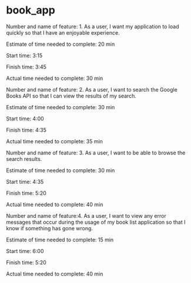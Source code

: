 # book_app


Number and name of feature: 1. As a user, I want my application to load quickly so that I have an enjoyable experience.

Estimate of time needed to complete: 20 min

Start time: 3:15

Finish time: 3:45

Actual time needed to complete: 30 min


Number and name of feature: 2. As a user, I want to search the Google Books API so that I can view the results of my search.

Estimate of time needed to complete: 30 min

Start time: 4:00

Finish time: 4:35

Actual time needed to complete: 35 min

Number and name of feature: 3. As a user, I want to be able to browse the search results.

Estimate of time needed to complete: 30 min

Start time: 4:35

Finish time: 5:20

Actual time needed to complete: 40 min



Number and name of feature:4. As a user, I want to view any error messages that occur during the usage of my book list application so that I know if something has gone wrong.

Estimate of time needed to complete: 15 min

Start time: 6:00

Finish time: 5:20

Actual time needed to complete: 40 min
